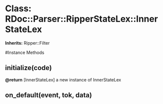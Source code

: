 # Class: RDoc::Parser::RipperStateLex::InnerStateLex
**Inherits:** Ripper::Filter
    




#Instance Methods
## initialize(code) [](#method-i-initialize)

**@return** [InnerStateLex] a new instance of InnerStateLex

## on_default(event, tok, data) [](#method-i-on_default)


